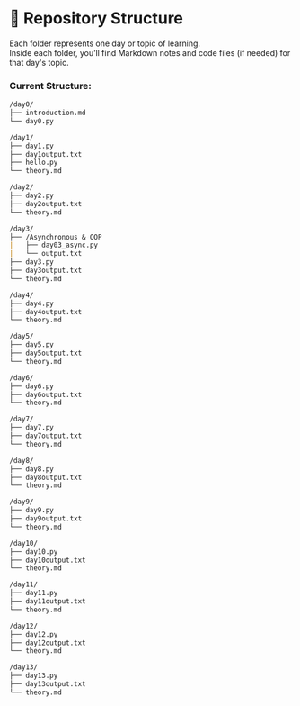 # 📁 Repository Structure

Each folder represents one day or topic of learning.  
Inside each folder, you’ll find Markdown notes and code files (if needed) for that day's topic.

### Current Structure:
```md
/day0/
├── introduction.md
└── day0.py

/day1/
├── day1.py
├── day1output.txt
├── hello.py
└── theory.md

/day2/
├── day2.py
├── day2output.txt
└── theory.md

/day3/
├── /Asynchronous & OOP
|   ├── day03_async.py
|   └── output.txt
├── day3.py
├── day3output.txt
└── theory.md

/day4/
├── day4.py
├── day4output.txt
└── theory.md

/day5/
├── day5.py
├── day5output.txt
└── theory.md

/day6/
├── day6.py
├── day6output.txt
└── theory.md

/day7/
├── day7.py
├── day7output.txt
└── theory.md

/day8/
├── day8.py
├── day8output.txt
└── theory.md

/day9/
├── day9.py
├── day9output.txt
└── theory.md

/day10/
├── day10.py
├── day10output.txt
└── theory.md

/day11/
├── day11.py
├── day11output.txt
└── theory.md

/day12/
├── day12.py
├── day12output.txt
└── theory.md

/day13/
├── day13.py
├── day13output.txt
└── theory.md
```